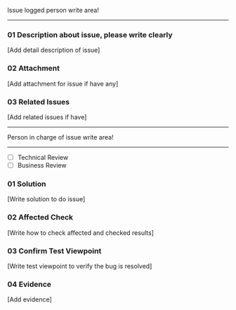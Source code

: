 Issue logged person write area!

---

### 01 Description about issue, please write clearly

[Add detail description of issue]

### 02 Attachment

[Add attachment for issue if have any]

### 03 Related Issues

[Add related issues if have]

---

Person in charge of issue write area!

---

- [ ] Technical Review
- [ ] Business Review

### 01 Solution

[Write solution to do issue]

### 02 Affected Check

[Write how to check affected and checked results]

### 03 Confirm Test Viewpoint

[Write test viewpoint to verify the bug is resolved]

### 04 Evidence

[Add evidence]
